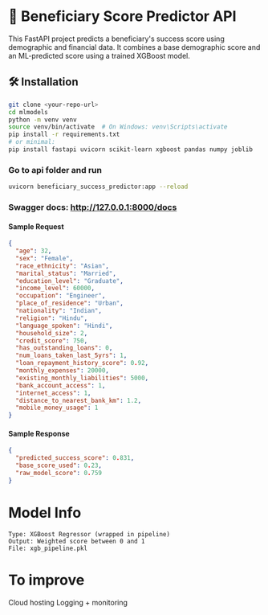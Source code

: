 # 🚀 Beneficiary Score Predictor API

This FastAPI project predicts a beneficiary's success score using demographic and financial data. It combines a base demographic score and an ML-predicted score using a trained XGBoost model.

## 🛠️ Installation

```bash
git clone <your-repo-url>
cd mlmodels
python -m venv venv
source venv/bin/activate  # On Windows: venv\Scripts\activate
pip install -r requirements.txt
# or minimal:
pip install fastapi uvicorn scikit-learn xgboost pandas numpy joblib
````

### Go to api folder and run
```bash
uvicorn beneficiary_success_predictor:app --reload
```
### Swagger docs: http://127.0.0.1:8000/docs

#### Sample Request
```json 
{
  "age": 32,
  "sex": "Female",
  "race_ethnicity": "Asian",
  "marital_status": "Married",
  "education_level": "Graduate",
  "income_level": 60000,
  "occupation": "Engineer",
  "place_of_residence": "Urban",
  "nationality": "Indian",
  "religion": "Hindu",
  "language_spoken": "Hindi",
  "household_size": 2,
  "credit_score": 750,
  "has_outstanding_loans": 0,
  "num_loans_taken_last_5yrs": 1,
  "loan_repayment_history_score": 0.92,
  "monthly_expenses": 20000,
  "existing_monthly_liabilities": 5000,
  "bank_account_access": 1,
  "internet_access": 1,
  "distance_to_nearest_bank_km": 1.2,
  "mobile_money_usage": 1
}
```

#### Sample Response

```json
{
  "predicted_success_score": 0.831,
  "base_score_used": 0.23,
  "raw_model_score": 0.759
}
```

# Model Info
```text
Type: XGBoost Regressor (wrapped in pipeline)
Output: Weighted score between 0 and 1
File: xgb_pipeline.pkl
```

# To improve

Cloud hosting
Logging + monitoring